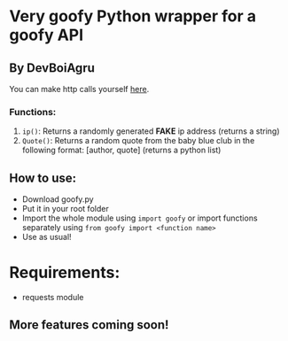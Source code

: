 # Very goofy Python wrapper for a goofy API
## By DevBoiAgru

You can make http calls yourself [here](https://sussyworkshop.pythonanywhere.com/).


### Functions:
1. ```ip()```: Returns a randomly generated **FAKE** ip address (returns a string)
2. ```Quote()```: Returns a random quote from the baby blue club in the following format: [author, quote] (returns a python list)


## How to use:
- Download goofy.py
- Put it in your root folder
- Import the whole module using ```import goofy``` or import functions separately using ```from goofy import <function name>```
- Use as usual!


# Requirements:
- requests module

## More features coming soon!
